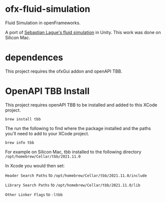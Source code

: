 # ofx-fluid-simulation
Fluid Simulation in openFrameworks. 

A port of [Sebastian Lague's fluid simulation](https://github.com/SebLague/Fluid-Sim/) in Unity. This work was done on Silicon Mac.

# dependences

This project requires the ofxGui addon and openAPI TBB. 

# OpenAPI TBB Install

This project requires openAPI TBB to be installed and added to this XCode project. 

    brew install tbb

The run the following to find where the package installed and the paths you'll need to add to your XCode project.

    brew info tbb

For example on Silicon Mac, tbb installed to the following directory `/opt/homebrew/Cellar/tbb/2021.11.0`

In Xcode you would then set:

`Header Search Paths` to  `/opt/homebrew/Cellar/tbb/2021.11.0/include`

`Library Search Paths` to `/opt/homebrew/Cellar/tbb/2021.11.0/lib`

`Other Linker Flags` to `-ltbb`
